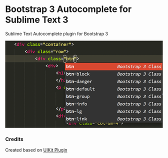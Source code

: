 Bootstrap 3 Autocomplete for Sublime Text 3
=============

Sublime Text Autocomplete plugin for Bootstrap 3

![screenshot](screenshot.png)

### Credits
Created based on [UIKit Plugin](https://github.com/uikit/uikit-sublime)